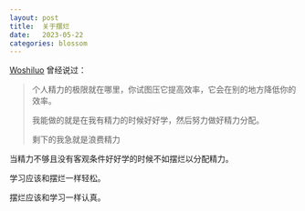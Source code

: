 ```yaml
---
layout: post
title:  关于摆烂
date:   2023-05-22
categories: blossom
---
```


[Woshiluo](https://blog.woshiluo.com/2271.html) 曾经说过：

>   个人精力的极限就在哪里，你试图压它提高效率，它会在别的地方降低你的效率。
>
>   我能做的就是在我有精力的时候好好学，然后努力做好精力分配。
>
>   剩下的我急就是浪费精力

当精力不够且没有客观条件好好学的时候不如摆烂以分配精力。

学习应该和摆烂一样轻松。

摆烂应该和学习一样认真。